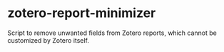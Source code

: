 # zotero-report-minimizer

Script to remove unwanted fields from Zotero reports, which cannot be customized by Zotero itself.

